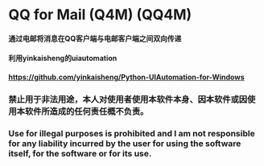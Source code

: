 # QQ for Mail (Q4M) (QQ4M)
#### 通过电邮将消息在QQ客户端与电邮客户端之间双向传递
#### 利用yinkaisheng的uiautomation
#### https://github.com/yinkaisheng/Python-UIAutomation-for-Windows
### 禁止用于非法用途，本人对使用者使用本软件本身、因本软件或因使用本软件所造成的任何责任概不负责。
### Use for illegal purposes is prohibited and I am not responsible for any liability incurred by the user for using the software itself, for the software or for its use.
